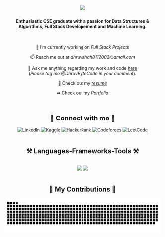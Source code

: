 <h1 align="center">
    <img src="https://readme-typing-svg.herokuapp.com/?font=Righteous&size=35&center=true&vCenter=true&width=500&height=70&duration=4000&lines=Hi+There!+👋;+I'm+Dhruv+Shah!;" />
</h1>
<h4 align="center">Enthusiastic CSE graduate with a passion for Data Structures & Algorithms, Full Stack Developement and Machine Learning.</h4>

<br/>
<div align="center">
    
🔭 I’m currently working on *Full Stack Projects*

📫 Reach me out at *dhruvshah8112002@gmail.com*

💬 Ask me anything regarding my work and code [here](https://github.com/DhruvByteCode/issues)<br>   (*Please tag me @DhruvByteCode in your comment*).

📄 Check out my [*resume*](https://drive.google.com/file/d/1U8PllaW8kW9PURHCj67gb7kD-GmlFlSz/view?usp=sharing)

➡ Check out my [*Portfolio*](https://dhruvbytecode.github.io/Portfolio/)

</div>

<br/>
<h2 align="center">🔗 Connect with me 🔗</h2>

<div align="center">
  <a href="www.linkedin.com/in/dhruv-shah-296194303" target="_blank">
    <img src="https://raw.githubusercontent.com/rahuldkjain/github-profile-readme-generator/master/src/images/icons/Social/linkedin" alt="LinkedIn" height="30" width="40" />
  </a>
  <a href="https://kaggle.com/arunimabarik">
    <img src="https://raw.githubusercontent.com/rahuldkjain/github-profile-readme-generator/master/src/images/icons/Social/kaggle.svg" alt="Kaggle" height="30" width="40" />
  </a>
  <a href="https://www.hackerrank.com/arunimabarik">
    <img src="https://raw.githubusercontent.com/rahuldkjain/github-profile-readme-generator/master/src/images/icons/Social/hackerrank.svg" alt="HackerRank" height="30" width="40" />
  </a>
  <a href="https://codeforces.com/profile/arunimabarik">
    <img src="https://raw.githubusercontent.com/rahuldkjain/github-profile-readme-generator/master/src/images/icons/Social/codeforces.svg" alt="Codeforces" height="30" width="40" />
  </a>
  <a href="https://www.leetcode.com/arunimabarik">
    <img src="https://raw.githubusercontent.com/rahuldkjain/github-profile-readme-generator/master/src/images/icons/Social/leet-code.svg" alt="LeetCode" height="30" width="40" />
  </a>
</div>

<br/>
<h2 align="center">⚒ Languages-Frameworks-Tools ⚒</h2>
<br/>
<div align="center">
    <img src="https://skillicons.dev/icons?i=react,bootstrap,html,css,vscode,github,git,r" />
    <img src="https://skillicons.dev/icons?i=python,javascript,typescript,mongodb,C,C++,C#,java,mysql" /><br>
</div>

<br/>

<div align="center">
  <h2>🐍 My Contributions 🐍</h2>

  <img alt="snake eating my contributions" src="https://raw.githubusercontent.com/DhruvByteCode/DhruvByteCode/output/github-contribution-grid-snake.svg" />
  
  <br/><br/><br/>
</div>

<br/>
